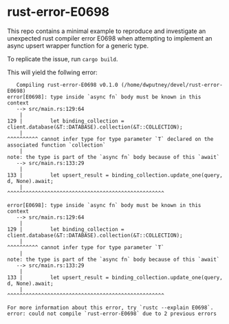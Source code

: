 # rust-error-E0698
This repo contains a minimal example to reproduce and investigate an unexpected rust compiler error E0698 when attempting to implement an async upsert wrapper function for a generic type.

To replicate the issue, run `cargo build`.

This will yield the follwing error:

```
   Compiling rust-error-E0698 v0.1.0 (/home/dwputney/devel/rust-error-E0698)
error[E0698]: type inside `async fn` body must be known in this context
   --> src/main.rs:129:64
    |
129 |         let binding_collection = client.database(&T::DATABASE).collection(&T::COLLECTION);
    |                                                                ^^^^^^^^^^ cannot infer type for type parameter `T` declared on the associated function `collection`
    |
note: the type is part of the `async fn` body because of this `await`
   --> src/main.rs:133:29
    |
133 |         let upsert_result = binding_collection.update_one(query, d, None).await;
    |                             ^^^^^^^^^^^^^^^^^^^^^^^^^^^^^^^^^^^^^^^^^^^^^^^^^^^

error[E0698]: type inside `async fn` body must be known in this context
   --> src/main.rs:129:64
    |
129 |         let binding_collection = client.database(&T::DATABASE).collection(&T::COLLECTION);
    |                                                                ^^^^^^^^^^ cannot infer type for type parameter `T`
    |
note: the type is part of the `async fn` body because of this `await`
   --> src/main.rs:133:29
    |
133 |         let upsert_result = binding_collection.update_one(query, d, None).await;
    |                             ^^^^^^^^^^^^^^^^^^^^^^^^^^^^^^^^^^^^^^^^^^^^^^^^^^^

For more information about this error, try `rustc --explain E0698`.
error: could not compile `rust-error-E0698` due to 2 previous errors
```